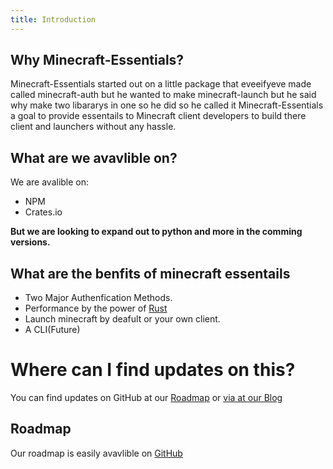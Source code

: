 ```yaml
---
title: Introduction
---
```



## Why Minecraft-Essentials?
Minecraft-Essentials started out on a little package that eveeifyeve made called minecraft-auth but he wanted to make minecraft-launch but he said why make two libararys in one so he did so he called it Minecraft-Essentials a goal to provide essentails to Minecraft client developers to build there client and launchers without any hassle.

## What are we avavlible on?

We are avalible on:

- NPM
- Crates.io

**But we are looking to expand out to python and more in the comming versions.**


## What are the benfits of minecraft essentails 

- Two Major Authenfication Methods.
- Performance by the power of [Rust](https://rust-lang.org)
- Launch minecraft by deafult or your own client.
- A CLI(Future)

# Where can I find updates on this?

You can find updates on GitHub at our [Roadmap](https://github.com/orgs/minecraft-essentials/projects/1) or [via at our Blog](/blog)


## Roadmap


Our roadmap is easily avavlible on [GitHub](https://github.com/orgs/minecraft-essentials/projects/1)